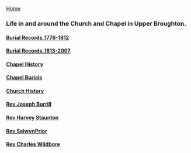 [Home](https://simon-scmp.github.io/Upper-Broughton-History/)

### Life in and around the Church and Chapel in Upper Broughton.

#### [Burial Records_1776-1812](01.Burial_Records_1776-1812/BurialRecords_1776-1812.md)
#### [Burial Records_1813-2007](02.Burial_Records_1813-2007/BurialRecords_1813-2007.md)
#### [Chapel History](03.Chapel_History/HistoryChapel.md)
#### [Chapel Burials](04.Chapel_Burials/ChapelBurials.md)
#### [Church History](05.Church_History/church_hist.md)
#### [Rev Joseph Burrill](06.Rev_JBurrill/Rev_J_Burrill.md)
#### [Rev Harvey Staunton](07.Rev_Staunton/Rev_Staunton.md)
#### [Rev SelwynPrior](08.Rev_SelwynPrior/selwyn-prior.md)
#### [Rev Charles Wildbore](Charles_Wildbore.pdf)
